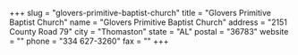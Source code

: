 +++
slug = "glovers-primitive-baptist-church"
title = "Glovers Primitive Baptist Church"
name = "Glovers Primitive Baptist Church"
address = "2151 County Road 79"
city = "Thomaston"
state = "AL"
postal = "36783"
website = ""
phone = "334 627-3260"
fax = ""
+++
